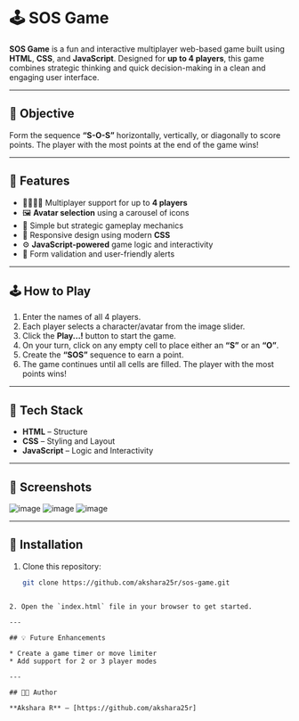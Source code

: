 # 🕹️ SOS Game

**SOS Game** is a fun and interactive multiplayer web-based game built using **HTML**, **CSS**, and **JavaScript**. Designed for **up to 4 players**, this game combines strategic thinking and quick decision-making in a clean and engaging user interface.

---

## 🎯 Objective

Form the sequence **“S-O-S”** horizontally, vertically, or diagonally to score points. The player with the most points at the end of the game wins!

---

## 🚀 Features

- 👨‍👩‍👧‍👦 Multiplayer support for up to **4 players**
- 🖼️ **Avatar selection** using a carousel of icons
- 🧠 Simple but strategic gameplay mechanics
- 🎨 Responsive design using modern **CSS**
- ⚙️ **JavaScript-powered** game logic and interactivity
- 📝 Form validation and user-friendly alerts

---

## 🕹️ How to Play

1. Enter the names of all 4 players.
2. Each player selects a character/avatar from the image slider.
3. Click the **Play...!** button to start the game.
4. On your turn, click on any empty cell to place either an **“S”** or an **“O”**.
5. Create the **“SOS”** sequence to earn a point.
6. The game continues until all cells are filled. The player with the most points wins!

---

## 📂 Tech Stack

- **HTML** – Structure
- **CSS** – Styling and Layout
- **JavaScript** – Logic and Interactivity

---

## 📸 Screenshots


![image](https://github.com/user-attachments/assets/5e99e4f7-b920-4f0c-b66b-df12f91ba4fc)
 ![image](https://github.com/user-attachments/assets/66f55595-f526-4082-b192-a773a2272a8f)
![image](https://github.com/user-attachments/assets/729c120a-d561-477e-b085-32c62787db23)
>

---

## 📁 Installation

1. Clone this repository:
   ```bash
   git clone https://github.com/akshara25r/sos-game.git
````

2. Open the `index.html` file in your browser to get started.

---

## 💡 Future Enhancements

* Create a game timer or move limiter
* Add support for 2 or 3 player modes

---

## 👩‍💻 Author

**Akshara R** – [https://github.com/akshara25r]



